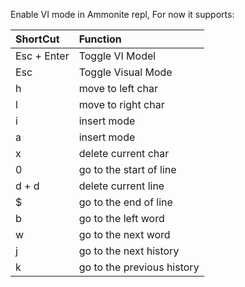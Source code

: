 Enable VI mode in Ammonite repl, For now it supports:


|ShortCut | Function|
|:----|:----|
|Esc + Enter |Toggle VI Model|
|Esc|Toggle Visual Mode|
|h|move to left char|
|l|move to right char|
|i|insert mode|
|a|insert mode|
|x|delete current char|
|0|go to the start of line|
|d + d|delete current line|
|$|go to the end of line|
|b|go to the left word|
|w|go to the next word|
|j|go to the next history|
|k|go to the previous history|
